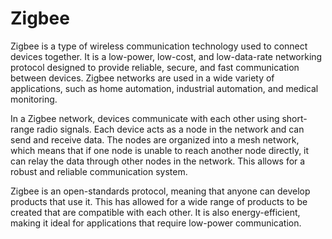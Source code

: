 # Zigbee

Zigbee is a type of wireless communication technology used to connect devices together. It is a low-power, low-cost, and low-data-rate networking protocol designed to provide reliable, secure, and fast communication between devices. Zigbee networks are used in a wide variety of applications, such as home automation, industrial automation, and medical monitoring.

In a Zigbee network, devices communicate with each other using short-range radio signals. Each device acts as a node in the network and can send and receive data. The nodes are organized into a mesh network, which means that if one node is unable to reach another node directly, it can relay the data through other nodes in the network. This allows for a robust and reliable communication system.

Zigbee is an open-standards protocol, meaning that anyone can develop products that use it. This has allowed for a wide range of products to be created that are compatible with each other. It is also energy-efficient, making it ideal for applications that require low-power communication.
